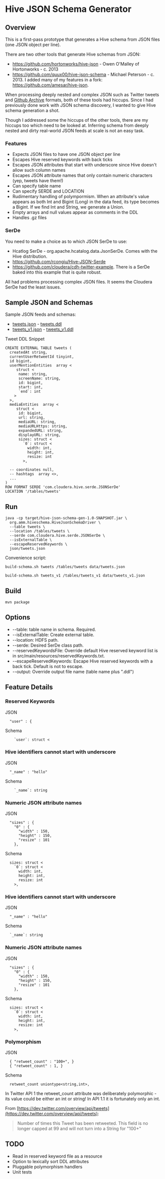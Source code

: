 Hive JSON Schema Generator
=============================

## Overview

This is a first-pass prototype that generates a Hive schema from JSON files (one JSON object per line).

There are two other tools that generate Hive schemas from JSON:

* https://github.com/hortonworks/hive-json - Owen O'Malley of Hortonworks - c. 2013
* https://github.com/quux00/hive-json-schema - Michael Peterson - c. 2013. I added many of my features in a fork:
https://github.com/amesar/hive-json.

When processing deeply nested and complex JSON such as Twitter tweets and [Github Archive](https://www.githubarchive.org/) formats, both of these tools had hiccups. Since I had previously done work with JSON schema discovery, I wanted to give Hive schema generation a shot. 

Though I addressed some the hiccups of the other tools, there are my hiccups too which need to be looked at. Inferring schema from deeply nested and dirty real-world JSON feeds at scale is not an easy task.

### Features

* Expects JSON files to have one JSON object per line
* Escapes Hive reserved keywords with back ticks
* Escapes JSON attributes that start with underscore since Hive doesn't allow such column names 
* Escapes JSON attribute names that only contain numeric characters (yep, tweets have them!)
* Can specify table name
* Can specify SERDE and LOCATION
* Rudimentary handling of polympormism. When an attribute's value appears as both Int and Bigint (Long) in the data feed, its type becomes a Bigint. If we find Int and String, we generate a Union.
* Empty arrays and null values appear as comments in the DDL
* Handles .gz files

### SerDe 
You need to make a choice as to which JSON SerDe to use:

  * Hcatlog SerDe - org.apache.hcatalog.data.JsonSerDe. Comes with the Hive distribution.
  * https://github.com/rcongiu/Hive-JSON-Serde 
  * https://github.com/cloudera/cdh-twitter-example. There is a SerDe baked into this example that is quite robust.

All had problems processing complex JSON files. It seems the Cloudera SerDe had the least issues.

## Sample JSON and Schemas

Sample JSON feeds and schemas:

* [tweets.json](json/tweets.json) - [tweets.ddl](schemas/tweets.ddl)
* [tweets_v1.json](json/tweets_v1.json) - [tweets_v1.ddl](schemas/tweets_v1.ddl)

Tweet DDL Snippet
```
CREATE EXTERNAL TABLE tweets (
  createdAt string,
  currentUserRetweetId tinyint,
  id bigint,
  userMentionEntities  array <
     struct <
      name: string,
      screenName: string,
      id: bigint,
      start: int,
      `end`: int
    >
  >,
  mediaEntities  array <
     struct <
      id: bigint,
      url: string,
      mediaURL: string,
      mediaURLHttps: string,
      expandedURL: string,
      displayURL: string,
      sizes: struct <
        `0`: struct <
          width: int,
          height: int,
          resize: int
        >,

  -- coordinates null,
  -- hashtags  array <>,
  ...
)
ROW FORMAT SERDE 'com.cloudera.hive.serde.JSONSerDe'
LOCATION '/tables/tweets'
```

## Run
```
java -cp target/hive-json-schema-gen-1.0-SNAPSHOT.jar \
  org.amm.hiveschema.HiveJsonSchemaDriver \
  --table tweets \
  --location /tables/tweets \
  --serde com.cloudera.hive.serde.JSONSerDe \
  --isExternalTable \
  --escapeReservedKeywords \
  json/tweets.json
```

Convenience script:
```
build-schema.sh tweets /tables/tweets data/tweets.json

build-schema.sh tweets_v1 /tables/tweets_v1 data/tweets_v1.json
```

## Build 

```
mvn package
```

## Options 

* --table:  table name in schema. Required.
* --isExternalTable: Create external table.
* --location: HDFS path.
* --serde: Desired SerDe class path.
* --reservedKeywordsFile: Override default Hive reserved keyword list is in src/main/resources/reservedKeywords.txt.
* --escapeReservedKeywords: Escape Hive reserved keywords with a back tick. Default is not to escape.
* --output: Override output file name (table name plus ".ddl")


## Feature Details


### Reserved Keywords
JSON
```
  "user" : {
```

Schema
```
    `user`: struct <
```

### Hive identifiers cannot start with underscore
JSON
```
  "_name" : "hello"
```

Schema
```
    `_name`: string
```


### Numeric JSON attribute names

JSON
```
  "sizes" : {
    "0" : {
      "width" : 150,
      "height" : 150,
      "resize" : 101
    },
```

Schema
```
  sizes: struct <
    `0`: struct <
      width: int,
      height: int,
      resize: int
    >,
```


### Hive identifiers cannot start with underscore
JSON
```
  "_name" : "hello"
```

Schema
```
  `_name`: string
```

### Numeric JSON attribute names

JSON
```
  "sizes" : {
    "0" : {
      "width" : 150,
      "height" : 150,
      "resize" : 101
    },
```

Schema
```
  sizes: struct <
    `0`: struct <
      width: int,
      height: int,
      resize: int
    >,
```

### Polymorphism
JSON
```
  { "retweet_count" : "100+", }
  { "retweet_count" : 1, }

```

Schema
```
  retweet_count uniontype<string,int>,
```

In Twitter API 1 the retweet_count attribute was deliberately polymorphic - its value could be either an int or string! In API 1.1 it is fortunately only an int. 

From [https://dev.twitter.com/overview/api/tweets](https://dev.twitter.com/overview/api/tweets): 
> Number of times this Tweet has been retweeted. This field is no longer capped at 99 and will not turn into a String for "100+"

## TODO

* Read in reserved keyword file as a resource
* Option to lexically sort DDL attributes
* Pluggable polymorphism handlers
* Unit tests 
